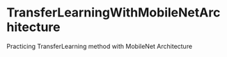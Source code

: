# TransferLearningWithMobileNetArchitecture
Practicing TransferLearning method with MobileNet Architecture
